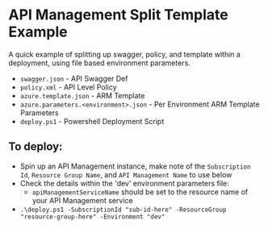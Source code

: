 # API Management Split Template Example

A quick example of splitting up swagger, policy, and template within a deployment, using file based environment parameters.

- `swagger.json` - API Swagger Def
- `policy.xml` - API Level Policy
- `azure.template.json` - ARM Template
- `azure.parameters.<environment>.json` - Per Environment ARM Template Parameters
- `deploy.ps1` - Powershell Deployment Script


## To deploy: 
- Spin up an API Management instance, make note of the `Subscription Id`, `Resource Group Name`, and `API Management Name` to use below
- Check the details within the 'dev' environment parameters file:
    - `apiManagementServiceName` should be set to the resource name of your API Management service
- `.\deploy.ps1 -SubscriptionId "sub-id-here" -ResourceGroup "resource-group-here" -Environment "dev"`